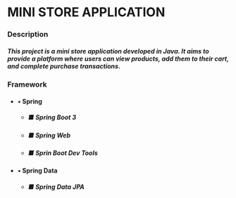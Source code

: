 # MINI STORE APPLICATION

### Description

##### This project is a mini store application developed in Java. It aims to provide a platform where users can view products, add them to their cart, and complete purchase transactions.

### Framework
+ #### • Spring 

   + ##### ■ Spring Boot 3
   + ##### ■ Spring Web
   + ##### ■ Sprin Boot Dev Tools

+ #### • Spring Data
  
   + ##### ■ Spring Data JPA

  

